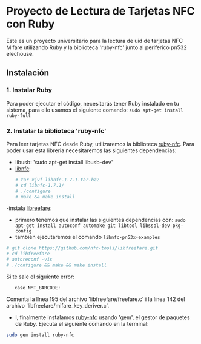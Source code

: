 # Proyecto de Lectura de Tarjetas NFC con Ruby

Este es un proyecto universitario para la lectura de uid de tarjetas NFC Mifare utilizando Ruby y la biblioteca 'ruby-nfc' junto al periferico pn532 elechouse.

## Instalación

### 1. Instalar Ruby

Para poder ejecutar el código, necesitarás tener Ruby instalado en tu sistema, para ello usamos el siguiente comando:
`sudo apt-get install ruby-full`

### 2. Instalar la biblioteca 'ruby-nfc'

Para leer tarjetas NFC desde Ruby, utilizaremos la biblioteca [ruby-nfc](https://github.com/hexdigest/ruby-nfc). 
Para poder usar esta libreria necesitaremos las siguientes dependencias:
- libusb: 'sudo apt-get install libusb-dev'
- [libnfc](https://github.com/nfc-tools/libnfc):
  ```bash
  # tar xjvf libnfc-1.7.1.tar.bz2
  # cd libnfc-1.7.1/
  # ./configure
  # make && make install
  ```
-instala [libreefare](https://github.com/nfc-tools/libfreefare):
  - primero tenemos que instalar las siguientes dependencias con:
      `sudo apt-get install autoconf automake git libtool libssol-dev pkg-config`
  - también ejecutaremos el comando `libnfc-pn53x-examples`
  ```bash
  # git clone https://github.com/nfc-tools/libfreefare.git
  # cd libfreefare
  # autoreconf -vis
  # ./configure && make && make install
  ```
  Si te sale el siguiente error:
  ```mifare_key_deriver.c:141:10: error: ‘NMT_BARCODE’ undeclared (first use in this function)
     case NMT_BARCODE:
  ```
  Comenta la línea 195 del archivo 'libfreefare/freefare.c'
  i la línea 142 del archivo 'libfreefare/mifare_key_deriver.c'.

- I, finalmente instalamos [ruby-nfc](https://github.com/hexdigest/ruby-nfc) usando 'gem', el gestor de paquetes de Ruby. Ejecuta el siguiente comando en la terminal:
```bash
sudo gem install ruby-nfc
```

